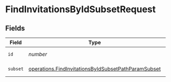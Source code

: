 # FindInvitationsByIdSubsetRequest


## Fields

| Field                                                                                                                      | Type                                                                                                                       | Required                                                                                                                   | Description                                                                                                                |
| -------------------------------------------------------------------------------------------------------------------------- | -------------------------------------------------------------------------------------------------------------------------- | -------------------------------------------------------------------------------------------------------------------------- | -------------------------------------------------------------------------------------------------------------------------- |
| `id`                                                                                                                       | *number*                                                                                                                   | :heavy_check_mark:                                                                                                         | ID to filter by                                                                                                            |
| `subset`                                                                                                                   | [operations.FindInvitationsByIdSubsetPathParamSubset](../../models/operations/findinvitationsbyidsubsetpathparamsubset.md) | :heavy_check_mark:                                                                                                         | Subset to filter by                                                                                                        |